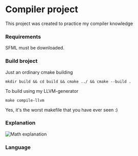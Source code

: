 # Compiler project

This project was created to practice my compiler knowledge

### Requirements

SFML must be downloaded.

### Build broject

Just an ordinary cmake building

```mkdir build && cd build && cmake ../ && cmake --build .```

To build using my LLVM-generator

``` make compile-llvm ```

Yes, it's the worst makefile that you have ever seen :)

### Explanation

![Math explanation](Heating.jpg)

### Language

